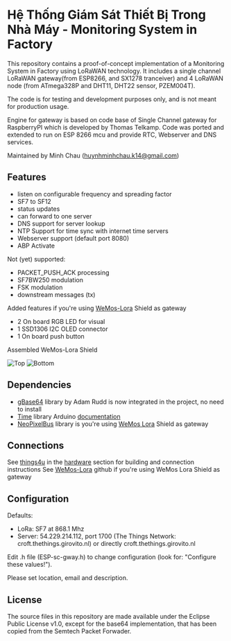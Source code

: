 Hệ Thống Giám Sát Thiết Bị Trong Nhà Máy - Monitoring System in Factory
==============================
This repository contains a proof-of-concept implementation of a Monitoring 
System in Factory using LoRaWAN technology. It includes a single channel 
LoRaWAN gateway(from ESP8266, and SX1278 tranceiver) and 4 LoRaWAN node
(from ATmega328P and DHT11, DHT22 sensor, PZEM004T).

The code is for testing and development purposes only, and is not meant 
for production usage. 

Engine for gateway is based on code base of Single Channel gateway for RaspberryPI
which is developed by Thomas Telkamp. Code was ported and extended to run
on ESP 8266 mcu and provide RTC, Webserver and DNS services.

Maintained by Minh Chau (huynhminhchau.k14@gmail.com)

Features
--------
- listen on configurable frequency and spreading factor
- SF7 to SF12
- status updates
- can forward to one server
- DNS support for server lookup
- NTP Support for time sync with internet time servers
- Webserver support (default port 8080)
- ABP Activate

Not (yet) supported:
- PACKET_PUSH_ACK processing
- SF7BW250 modulation
- FSK modulation
- downstream messages (tx)

Added features if you're using [WeMos-Lora][3] Shield as gateway
- 2 On board RGB LED for visual 
- 1 SSD1306 I2C OLED connector
- 1 On board push button

Assembled WeMos-Lora Shield

<img src="https://raw.githubusercontent.com/hallard/WeMos-Lora/master/WeMos-Lora-top-assembled.jpg" alt="Top">    
<img src="https://raw.githubusercontent.com/hallard/WeMos-Lora/master/WeMos-Lora-bot-assembled.jpg" alt="Bottom">    


Dependencies
------------

- [gBase64][7] library by Adam Rudd is now integrated in the project, no need to install
- [Time][5] library Arduino [documentation][6]
- [NeoPixelBus][4] library is you're using [WeMos Lora][3] Shield as gateway

Connections
-----------
See [things4u][8] in the [hardware][9] section for building and connection instructions
See [WeMos-Lora][3] github if you're using WeMos Lora Shield as gateway


Configuration
-------------

Defaults:

- LoRa:   SF7 at 868.1 Mhz
- Server: 54.229.214.112, port 1700  (The Things Network: croft.thethings.girovito.nl)
  or directly croft.thethings.girovito.nl

Edit .h file (ESP-sc-gway.h) to change configuration (look for: "Configure these values!").

Please set location, email and description.

License
-------
The source files in this repository are made available under the Eclipse
Public License v1.0, except for the base64 implementation, that has been
copied from the Semtech Packet Forwader.


[2]: https://hallard.me
[3]: https://github.com/hallard/WeMos-Lora
[4]: https://github.com/Makuna/NeoPixelBus
[5]: https://github.com/PaulStoffregen/Time
[6]: http://playground.arduino.cc/code/time
[7]: https://github.com/adamvr/arduino-base64
[8]: http://things4u.github.io
[9]: http://things4u.github.io/HardwareGuide/hardware_guide.html
